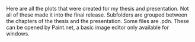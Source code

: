 Here are all the plots that were created for my thesis and presentation.
Not all of these made it into the final release. 
Subfolders are grouped between the chapters of the thesis and the presentation.
Some files are .pdn. These can be opened by Paint.net, a basic image editor only available for windows.